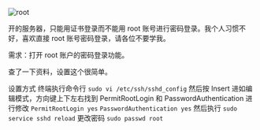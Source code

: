 ![root](https://github.com/8355577/hyc/assets/48672935/01956286-bdce-46f5-bfda-fd3434c6d776)

开的服务器，只能用证书登录而不能用 root 账号进行密码登录。我个人习惯不好，喜欢直接 root 账号密码登录，请各位不要学我。

需求：打开 root 账户的密码登录功能。

查了一下资料，设置这个很简单。

设置方式
终端执行命令行
`sudo vi /etc/ssh/sshd_config`
然后按 Insert 进如编辑模式，方向键上下左右找到 PermitRootLogin 和 PasswordAuthentication 进行修改
`PermitRootLogin yes`
`PasswordAuthentication yes`
然后执行
`sudo service sshd reload`
更改密码
`sudo passwd root`
